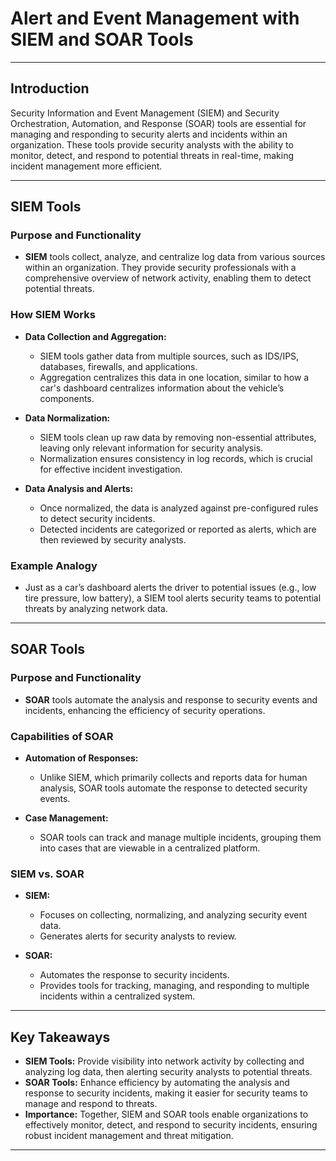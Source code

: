 # Alert and Event Management with SIEM and SOAR Tools

---

## **Introduction**

Security Information and Event Management (SIEM) and Security Orchestration, Automation, and Response (SOAR) tools are essential for managing and responding to security alerts and incidents within an organization. These tools provide security analysts with the ability to monitor, detect, and respond to potential threats in real-time, making incident management more efficient.

---

## **SIEM Tools**

### **Purpose and Functionality**
- **SIEM** tools collect, analyze, and centralize log data from various sources within an organization. They provide security professionals with a comprehensive overview of network activity, enabling them to detect potential threats.
  
### **How SIEM Works**
- **Data Collection and Aggregation:**
  - SIEM tools gather data from multiple sources, such as IDS/IPS, databases, firewalls, and applications.
  - Aggregation centralizes this data in one location, similar to how a car's dashboard centralizes information about the vehicle’s components.
  
- **Data Normalization:**
  - SIEM tools clean up raw data by removing non-essential attributes, leaving only relevant information for security analysis.
  - Normalization ensures consistency in log records, which is crucial for effective incident investigation.

- **Data Analysis and Alerts:**
  - Once normalized, the data is analyzed against pre-configured rules to detect security incidents.
  - Detected incidents are categorized or reported as alerts, which are then reviewed by security analysts.

### **Example Analogy**
- Just as a car’s dashboard alerts the driver to potential issues (e.g., low tire pressure, low battery), a SIEM tool alerts security teams to potential threats by analyzing network data.

---

## **SOAR Tools**

### **Purpose and Functionality**
- **SOAR** tools automate the analysis and response to security events and incidents, enhancing the efficiency of security operations.

### **Capabilities of SOAR**
- **Automation of Responses:**
  - Unlike SIEM, which primarily collects and reports data for human analysis, SOAR tools automate the response to detected security events.
  
- **Case Management:**
  - SOAR tools can track and manage multiple incidents, grouping them into cases that are viewable in a centralized platform.

### **SIEM vs. SOAR**
- **SIEM:**
  - Focuses on collecting, normalizing, and analyzing security event data.
  - Generates alerts for security analysts to review.

- **SOAR:**
  - Automates the response to security incidents.
  - Provides tools for tracking, managing, and responding to multiple incidents within a centralized system.

---

## **Key Takeaways**

- **SIEM Tools:** Provide visibility into network activity by collecting and analyzing log data, then alerting security analysts to potential threats.
- **SOAR Tools:** Enhance efficiency by automating the analysis and response to security incidents, making it easier for security teams to manage and respond to threats.
- **Importance:** Together, SIEM and SOAR tools enable organizations to effectively monitor, detect, and respond to security incidents, ensuring robust incident management and threat mitigation.

---